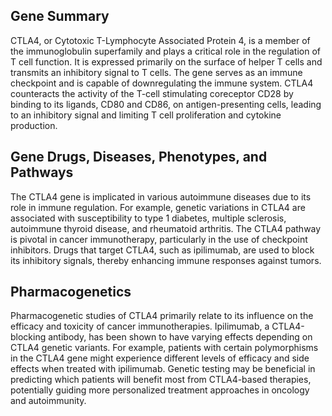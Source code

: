 ## Gene Summary
CTLA4, or Cytotoxic T-Lymphocyte Associated Protein 4, is a member of the immunoglobulin superfamily and plays a critical role in the regulation of T cell function. It is expressed primarily on the surface of helper T cells and transmits an inhibitory signal to T cells. The gene serves as an immune checkpoint and is capable of downregulating the immune system. CTLA4 counteracts the activity of the T-cell stimulating coreceptor CD28 by binding to its ligands, CD80 and CD86, on antigen-presenting cells, leading to an inhibitory signal and limiting T cell proliferation and cytokine production.

## Gene Drugs, Diseases, Phenotypes, and Pathways
The CTLA4 gene is implicated in various autoimmune diseases due to its role in immune regulation. For example, genetic variations in CTLA4 are associated with susceptibility to type 1 diabetes, multiple sclerosis, autoimmune thyroid disease, and rheumatoid arthritis. The CTLA4 pathway is pivotal in cancer immunotherapy, particularly in the use of checkpoint inhibitors. Drugs that target CTLA4, such as ipilimumab, are used to block its inhibitory signals, thereby enhancing immune responses against tumors.

## Pharmacogenetics
Pharmacogenetic studies of CTLA4 primarily relate to its influence on the efficacy and toxicity of cancer immunotherapies. Ipilimumab, a CTLA4-blocking antibody, has been shown to have varying effects depending on CTLA4 genetic variants. For example, patients with certain polymorphisms in the CTLA4 gene might experience different levels of efficacy and side effects when treated with ipilimumab. Genetic testing may be beneficial in predicting which patients will benefit most from CTLA4-based therapies, potentially guiding more personalized treatment approaches in oncology and autoimmunity.